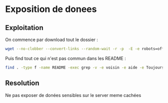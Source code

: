 # Exposition de donees

## Exploitation

On commence par download tout le dossier :

```bash
wget --no-clobber --convert-links --random-wait -r -p  -E -e robots=off -U mozilla http://192.168.122.55/.hidden
```

Puis find tout ce qui n'est pas commun dans les README :

```bash
find . -type f -name README -exec grep -v -e voisin -e aide -e Toujours -e toujours {} \;
```

## Resolution

Ne pas exposer de donées sensibles sur le server meme cachées